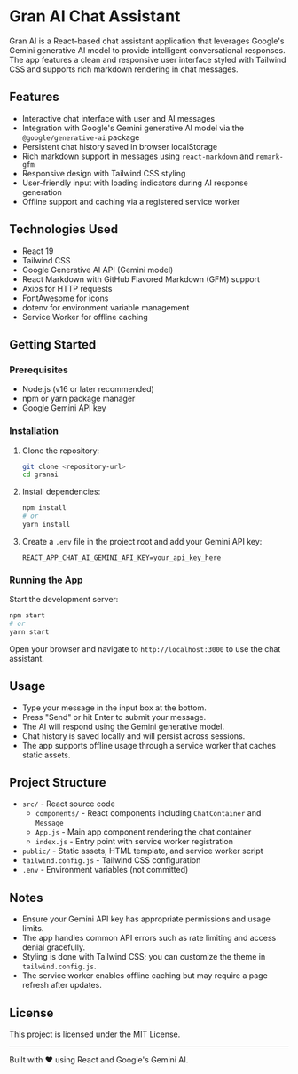 # Gran AI Chat Assistant

Gran AI is a React-based chat assistant application that leverages Google's Gemini generative AI model to provide intelligent conversational responses. The app features a clean and responsive user interface styled with Tailwind CSS and supports rich markdown rendering in chat messages.

## Features

- Interactive chat interface with user and AI messages
- Integration with Google's Gemini generative AI model via the `@google/generative-ai` package
- Persistent chat history saved in browser localStorage
- Rich markdown support in messages using `react-markdown` and `remark-gfm`
- Responsive design with Tailwind CSS styling
- User-friendly input with loading indicators during AI response generation
- Offline support and caching via a registered service worker

## Technologies Used

- React 19
- Tailwind CSS
- Google Generative AI API (Gemini model)
- React Markdown with GitHub Flavored Markdown (GFM) support
- Axios for HTTP requests
- FontAwesome for icons
- dotenv for environment variable management
- Service Worker for offline caching

## Getting Started

### Prerequisites

- Node.js (v16 or later recommended)
- npm or yarn package manager
- Google Gemini API key

### Installation

1. Clone the repository:

   ```bash
   git clone <repository-url>
   cd granai
   ```

2. Install dependencies:

   ```bash
   npm install
   # or
   yarn install
   ```

3. Create a `.env` file in the project root and add your Gemini API key:

   ```env
   REACT_APP_CHAT_AI_GEMINI_API_KEY=your_api_key_here
   ```

### Running the App

Start the development server:

```bash
npm start
# or
yarn start
```

Open your browser and navigate to `http://localhost:3000` to use the chat assistant.

## Usage

- Type your message in the input box at the bottom.
- Press "Send" or hit Enter to submit your message.
- The AI will respond using the Gemini generative model.
- Chat history is saved locally and will persist across sessions.
- The app supports offline usage through a service worker that caches static assets.

## Project Structure

- `src/` - React source code
  - `components/` - React components including `ChatContainer` and `Message`
  - `App.js` - Main app component rendering the chat container
  - `index.js` - Entry point with service worker registration
- `public/` - Static assets, HTML template, and service worker script
- `tailwind.config.js` - Tailwind CSS configuration
- `.env` - Environment variables (not committed)

## Notes

- Ensure your Gemini API key has appropriate permissions and usage limits.
- The app handles common API errors such as rate limiting and access denial gracefully.
- Styling is done with Tailwind CSS; you can customize the theme in `tailwind.config.js`.
- The service worker enables offline caching but may require a page refresh after updates.

## License

This project is licensed under the MIT License.

---

Built with ❤️ using React and Google's Gemini AI.

